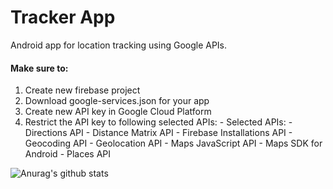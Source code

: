 # Tracker App
  Android app for location tracking using Google APIs.

#### Make sure to:
  1. Create new firebase project
  2. Download google-services.json for your app
  3. Create new API key in Google Cloud Platform
  4. Restrict the API key to following selected APIs:
    - Selected APIs:
    - Directions API
    - Distance Matrix API
    - Firebase Installations API
    - Geocoding API
    - Geolocation API
    - Maps JavaScript API
    - Maps SDK for Android
    - Places API


![Anurag's github stats](https://github-readme-stats.vercel.app/api?username=saashd)
